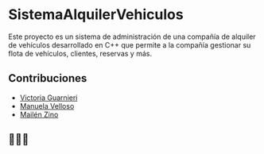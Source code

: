 # SistemaAlquilerVehiculos
Este proyecto es un sistema de administración de una compañía de alquiler de vehículos desarrollado en C++ que permite a la compañía gestionar su flota de vehículos, clientes, reservas y más.

## Contribuciones

- [Victoria Guarnieri](https://github.com/vickyguar)
- [Manuela Velloso](https://github.com/manuvelloso)
- [Mailén Zino](https://github.com/MailenZino)

## 🚗🚚🛵
